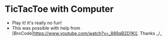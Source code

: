 # TicTacToe with Computer

- Play it! It's really no fun!
- This was possible with help from [BroCode|https://www.youtube.com/watch?v=_889aB2D1KI]. Thanks _/\_
